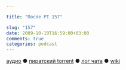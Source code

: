```yaml
---

title: "После РТ 157"

slug: "157"
date: 2009-10-10T16:59:00+03:00
comments: true
categories: podcast
---
```

[аудио](http://cdn.radio-t.com/rt157post.mp3) ● [пиратский torrent](http://pirates.radio-t.com/torrents/rt157post.mp3.torrent) ● [лог чата](http://chat.radio-t.com/logs/radio-t-157.html) ● [wiki](http://wiki.radio-t.com/%D0%9F%D0%BE%D1%81%D0%BB%D0%B5_%D0%A0%D0%A2_157)<audio src="http://cdn.radio-t.com/rt157post.mp3" preload="none">
